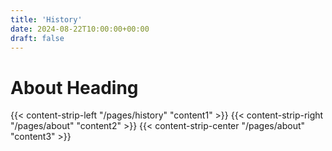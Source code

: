 ```yaml
---
title: 'History'
date: 2024-08-22T10:00:00+00:00
draft: false
---
```


# About Heading

{{< content-strip-left "/pages/history" "content1" >}}
{{< content-strip-right "/pages/about" "content2" >}}
{{< content-strip-center "/pages/about" "content3" >}}

